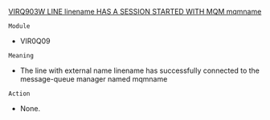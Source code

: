 [VIRQ903W LINE linename HAS A SESSION STARTED WITH MQM mqmname](https://virtel.readthedocs.io/en/latest/manuals/virtel/Virtel459MG/messages.html?highlight=VIRQ903W#VIRQ903W)

`Module`
- VIR0Q09

`Meaning`
- The line with external name linename has successfully connected to the message-queue manager named mqmname

`Action`
- None.
